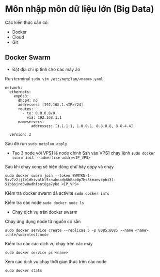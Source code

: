 # Môn nhập môn dữ liệu lớn (Big Data)

Các kiến thức cần có:
- Docker
- Cloud
- Git

## Docker Swarm 
- Đặt địa chỉ ip tỉnh cho các máy ảo 

Run terminal `sudo vim /etc/netplan/<name>.yaml`

```
network:
  ethernets:
    enp0s3:
      dhcp4: no
      addresses: [192.168.1.<IP>/24] 
      routes:
        - to: 0.0.0.0/0
          via: 192.168.1.1
      nameservers:
            addresses: [1.1.1.1, 1.0.0.1, 8.8.8.8, 8.8.4.4]

  version: 2
```
Sau đó run `sudo netplan apply`

- Tạo 3 node với VPS1 là node chính
Ssh vào VPS1 chạy lệnh `sudo docker swarm init --advertise-addr=<IP_VPS>`

Sau khi chay xong sẽ hiện dòng chữ hãy copy và chạy
```
sudo docker swarm join --token SWMTKN-1-5xv7z2ijle1dhivalkl5cnwhoadp6h8ae0p7bs5tmanvkpbi3l-5ib6sjrd3w0wdhfsnt8ga7ybd <IP_VPS>
```
Kiểm tra docker swarm đã activite `sudo docker info`

Kiểm tra các node `sudo docker node ls`

- Chạy dịch vụ trên docker swarm

Chạy ứng dụng node từ nguồn có sẳn 
```
sudo docker service create --replicas 5 -p 8085:8085 --name <name> ichte/swarmtest:node
```

Kiểm tra các các dịch vụ chạy trên các máy 
```
sudo docker service ps <name>
```

Xem các dịch vụ chạy thời gian thực trên các node 
```
sudo docker stats
```

